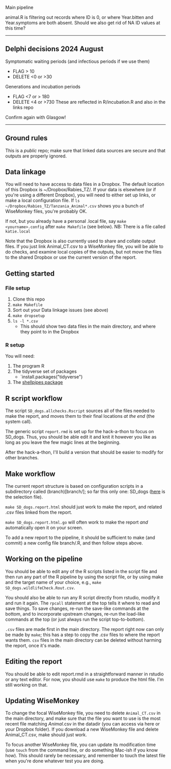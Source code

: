
Main pipeline

animal.R is filtering out records where ID is 0, or where Year.bitten and Year.symptoms are both absent. Should we also get rid of NA ID values at this time?

----------------------------------------------------------------------

## Delphi decisions 2024 August

Symptomatic waiting periods (and infectious periods if we use them)
* FLAG > 10
* DELETE <0 or >30

Generations and incubation periods
* FLAG <7 or > 180
* DELETE <4 or >730
These are reflected in R/incubation.R and also in the links repo

Confirm again with Glasgow!

----------------------------------------------------------------------

## Ground rules

This is a _public_ repo; make sure that linked data sources are secure and that outputs are properly ignored.

## Data linkage

You will need to have access to data files in a Dropbox. The default location of this Dropbox is ~/Dropbox/Rabies_TZ/. If your data is elsewhere (or if you're using a different Dropbox), you will need to either set up links, or make a local configuration file. If `ls ~/Dropbox/Rabies_TZ/Tanzania_Animal*.csv` shows you a bunch of WiseMonkey files, you're probably OK.

If not, but you already have a personal .local file, say `make <yourname>.config` after `make Makefile` (see below). NB: There is a file called `katie.local`

Note that the Dropbox is also currently used to share and collate output files. If you just link Animal_CT.csv to a WiseMonkey file, you will be able to do checks, and examine local copies of the outputs, but not move the files to the shared Dropbox or use the current version of the report.

## Getting started

### File setup
1. Clone this repo
1. `make Makefile`
1. Sort out your Data linkage issues (see above)
1. `make dropsetup`
1. `ls -l *.csv`
	* This should show two data files in the main directory, and where they point to in the Dropbox

### R setup
You will need:

1. The program R
1. The tidyverse set of packages
	* `install.packages("tidyverse")
1. The [shellpipes package](https://dushoff.github.io/shellpipes/)

## R script workflow

The script `SD_dogs.allchecks.Rscript` sources all of the files needed to make the report, and moves them to their final locations _at the end_ (the system call).

The generic script `report.rmd` is set up for the hack-a-thon to focus on SD_dogs. Thus, you should be able edit it and knit it however you like as long as you leave the few magic lines at the beginning.

After the hack-a-thon, I'll build a version that should be easier to modify for other branches.

## Make workflow

The current report structure is based on configuration scripts in a subdirectory called (branch)[branch/]; so far this only one: SD_dogs ([here](branch/SD_dogs.R) is the selection file).

`make SD_dogs.report.html` should just work to make the report, and related .csv files linked from the report.

`make SD_dogs.report.html.go` will often work to make the report _and_ automatically open it on your screen.

To add a new report to the pipeline, it should be sufficient to make (and commit) a new config file branch/<yourbranch>.R, and then follow steps above.

## Working on the pipeline

You should be able to edit any of the R scripts listed in the script file and then run any part of the R pipeline by using the script file, or by using make and the target name of your choice, e.g., `make SD_dogs.wildlifeCheck.Rout.csv`. 

You should also be able to run any R script directly from rstudio, modify it and run it again. The `rpcall` statement at the top tells it where to read and save things. To save changes, re-run the save-like commands at the bottom, and to incorporate upstream changes, re-run the load-like commands at the top (or just always run the script top-to-bottom).

`.csv` files are made first in the main directory. The report right now can only be made by `make`; this has a step to copy the .csv files to where the report wants them. `csv` files in the main directory can be deleted without harming the report, once it's made.

## Editing the report

You should be able to edit report.rmd in a straightforward manner in rstudio or any text editor. For now, you should use `make` to produce the html file. I'm still working on that.

## Updating WiseMonkey

To change the focal WiseMonkey file, you need to delete `Animal_CT.csv` in the main directory, and make sure that the file you want to use is the most recent file matching *Animal*.csv in the datadir (you can access via here or your Dropbox folder). If you download a new WiseMonkey file and delete Animal_CT.csv, make should just work. 

To focus another WiseMonkey file, you can update its modification time (use `touch` from the command line, or do something Mac-ish if you know how). This should rarely be necessary, and remember to touch the latest file when you're done whatever test you are doing.
